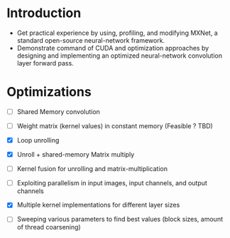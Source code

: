 # Introduction

* Get practical experience by using, profiling, and modifying MXNet, a standard open-source neural-network framework.
* Demonstrate command of CUDA and optimization approaches by designing and implementing an optimized neural-network convolution layer forward pass.

# Optimizations

- [ ] Shared Memory convolution
- [ ] Weight matrix (kernel values) in constant memory (Feasible ? TBD)
- [x] Loop unrolling 
- [x] Unroll + shared-memory Matrix multiply
- [ ] Kernel fusion for unrolling and matrix-multiplication
- [ ] Exploiting parallelism in input images, input channels, and output channels
- [x] Multiple kernel implementations for different layer sizes
- [ ] Sweeping various parameters to find best values (block sizes, amount of thread coarsening)

